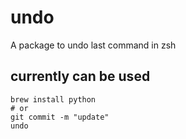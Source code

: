 # undo
A package to undo last command in zsh

## currently can be used

```shell
brew install python
# or
git commit -m "update"
undo
```
